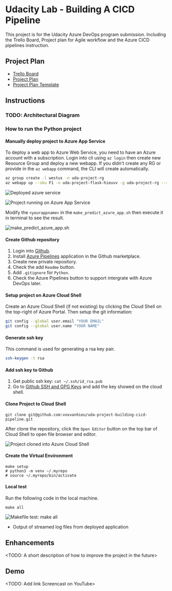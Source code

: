 # Udacity Lab - Building A CICD Pipeline

This project is for the Udacity Azure DevOps program submission. Including the Trello Board, Project plan for Agile workflow and the Azure CICD pipelines instruction.

## Project Plan

- [Trello Board](https://trello.com/invite/b/3umIO3Iu/ATTI5970848d340766c7101bbc0ff977d95b97A8587E/udacity-my-project-q1y22)
- [Project Plan](docs/project-management.xlsx)
- [Project Plan Template](docs/project-management-template.xlsx)

## Instructions

### TODO: Architectural Diagram

### How to run the Python project

#### Manually deploy project to Azure App Service

To deploy a web app to Azure Web Service, you need to have an Azure account with a subscription. Login into cli using `az login` then create new Resource Group and deploy a new webapp. If you didn't create any RG or provide in the `az webapp` command, the CLI will create automatically.

```bash
az group create -l westus -n uda-project-rg
az webapp up --sku F1 -n uda-project-flask-hieuvv -g uda-project-rg --runtime "PYTHON:3.10.9"
```

![Deployed azure service]()

![Project running on Azure App Service]()

Modify the `<yourappname>` in the `make_predict_azure_app.sh` then execute it in terminal to see the result.

![make_predict_azure_app.sh]()

#### Create Github repository

1. Login into [Github](https://github.com).
2. Install [Azure Pipelines](https://github.com/marketplace/azure-pipelines) application in the Github marketplace.
3. Create new private repository.
4. Check the add `Readme` button.
5. Add `.gitignore` for `Python`.
6. Check the Azure Pipelines button to support intergrate with Azure DevOps later.

#### Setup project on Azure Cloud Shell

Create an Azure Cloud Shell (if not existing) by clicking the Cloud Shell on the top-right of Azure Portal. Then setup the git information:

```sh
git config --global user.email "YOUR EMAIL"
git config --global user.name "YOUR NAME"
```

#### Generate ssh key

This command is used for generating a rsa key pair.

```sh
ssh-keygen -t rsa
```

#### Add ssh key to Github

1. Get public ssh key: `cat ~/.ssh/id_rsa.pub`
2. Go to [Github SSH and GPG Keys](https://github.com/settings/keys) and add the key showed on the cloud shell.

#### Clone Project to Cloud Shell

```
git clone git@github.com:voxvanhieu/uda-project-building-cicd-pipeline.git
```

After clone the repository, click the `Open Editor` button on the top bar of Cloud Shell to open file browser and editor.

![Project cloned into Azure Cloud Shell]()

#### Create the Virtual Environment

```
make setup
# python3 -m venv ~/.myrepo
# source ~/.myrepo/bin/activate
```

#### Local test

Run the following code in the local machine.

```
make all
```

![Makefile test: make all]()

* Output of streamed log files from deployed application


## Enhancements

<TODO: A short description of how to improve the project in the future>

## Demo 

<TODO: Add link Screencast on YouTube>


